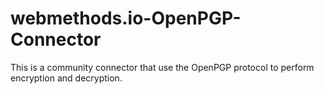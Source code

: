 # webmethods.io-OpenPGP-Connector
This is a community connector that use the OpenPGP protocol to perform encryption and decryption.
